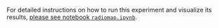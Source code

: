 For detailed instructions on how to run this experiment and visualize its results, [please see notebook `radiomap.ipynb`](radiomap.ipynb).
